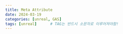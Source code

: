 ```yaml
---
title: Meta Attribute
date: 2024-03-19
categories: [unreal, GAS]
tags: [unreal]		# TAG는 반드시 소문자로 이루어져야함!
---
```


